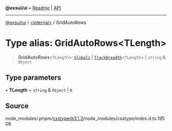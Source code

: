 **@exsui/ui** • [Readme](../../README.md) \| [API](../../globals.md)

***

[@exsui/ui](../../README.md) / [\<internal\>](../README.md) / GridAutoRows

# Type alias: GridAutoRows\<TLength\>

> **GridAutoRows**\<`TLength`\>: [`Globals`](Globals.md) \| [`TrackBreadth`](TrackBreadth.md)\<`TLength`\> \| `string` & `Object`

## Type parameters

• **TLength** = `string` & `Object` \| `0`

## Source

node\_modules/.pnpm/csstype@3.1.3/node\_modules/csstype/index.d.ts:19508
